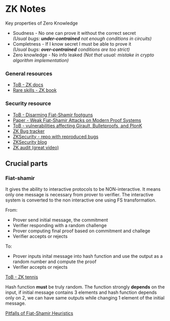 # ZK Notes

Key properties of Zero Knowledge

* Soudness - No one can prove it without the correct secret     
    _(Usual bugs: **under-contrained** not enough conditions in circuits)_
* Completness - If I know secret I must be able to prove it     
    _(Usual bugs: **over-contrained** conditions are too strict)_
* Zero knowledge - No info leaked
    _(Not that usual: mistake in crypto algorithm implementation)_


### General resources
- [ToB - ZK docs](https://www.zkdocs.com/)
- [Rare skills - ZK book](https://www.rareskills.io/zk-book)


### Security resource
- [ToB - Disarming Fiat-Shamir footguns](https://blog.trailofbits.com/2024/06/24/disarming-fiat-shamir-footguns)
- [Paper - Weak Fiat-Shamir Attacks on Modern Proof Systems](https://eprint.iacr.org/2023/691)
- [ToB - vulnerabilities affecting Girault, Bulletproofs, and PlonK](https://blog.trailofbits.com/2022/04/13/part-1-coordinated-disclosure-of-vulnerabilities-affecting-girault-bulletproofs-and-plonk/)
- [ZK Bug tracker](https://github.com/0xPARC/zk-bug-tracker)
- [ZKSecurity - repo with reproduced bugs](https://github.com/zksecurity/zkbugs)
- [ZKSecurity blog](https://www.zksecurity.xyz/blog/)
- [ZK audit (great video)](https://www.youtube.com/watch?v=Ypreb-PKF7o)

## Crucial parts

### Fiat-shamir

It gives the ability to interactive protocols to be NON-interactive. It means only one message is necessary from prover to verifier. The interactive system is converted to the non interactive one using FS transformation. 

From:
- Prover send initial message, the commitment
- Verifier responding with a random challenge
- Prover computing final proof based on commitment and challege
- Verifier accepts or rejects


To:

- Prover inputs inital message into hash function and use the output as a random number and compute the proof
- Verifier accepts or rejects

[ToB - ZK tennis](https://blog.trailofbits.com/2021/02/19/serving-up-zero-knowledge-proofs/)

Hash function **must** be truly random.
The function strongly **depends** on the input, if initial message contains 3 elements and hash function depends only on 2, we can have same outputs while changing 1 element of the initial message.

[Pitfalls of Fiat-Shamir Heuristics](https://eprint.iacr.org/2016/771.pdf)
